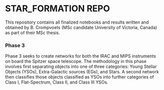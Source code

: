 # STAR_FORMATION REPO

This repository contains all finalized notebooks and results written and obtained by B. Crompvoets (MSc candidate University of Victoria, Canada) as part of their MSc thesis. 


### Phase 3
Phase 3 seeks to create networks for both the IRAC and MIPS instruments on board the Spitzer space telescope. The methodology in this phase involves first separating objects into one of three categories: Young Stellar Objects (YSOs), Extra-Galactic sources (EGs), and Stars. A second network then classifies those objects classified as YSOs into further categories of Class I, Flat-Spectrum, Class II, and Class III YSOs. 
